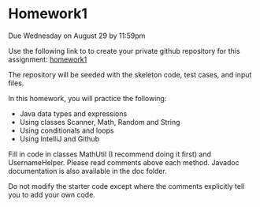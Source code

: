 # Homework1
Due Wednesday on August 29 by 11:59pm

Use the following link to to create your private github repository for this assignment: 
[homework1](https://classroom.github.com/a/ddRXr15n)

The repository will be seeded with the skeleton code, test cases, and input files.

In this homework, you will practice the following:
- Java data types and expressions
- Using classes Scanner, Math, Random and String
- Using conditionals and loops
- Using IntelliJ and Github

Fill in code in classes MathUtil (I recommend doing it first) and UsernameHelper. Please read comments above each method. 
Javadoc documentation is also available in the doc folder.

Do not modify the starter code except where the comments explicitly tell you to add your own code.


